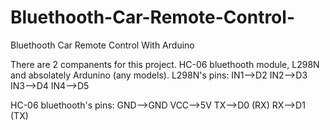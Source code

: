 # Bluethooth-Car-Remote-Control-
Bluethooth Car Remote Control With Arduino

There are 2 companents for this project. HC-06 bluethooth module, L298N and absolately Ardunino (any models).
L298N's pins: IN1-->D2
             IN2-->D3
             IN3-->D4
             IN4-->D5

HC-06 bluethooth's pins:  GND-->GND
                          VCC-->5V
                          TX-->D0 (RX)
                          RX-->D1 (TX)
                          
